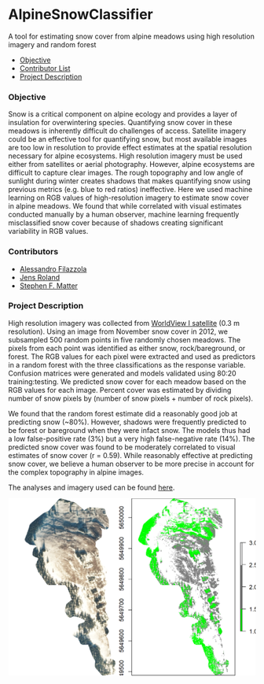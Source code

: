 # AlpineSnowClassifier
A tool for estimating snow cover from alpine meadows using high resolution imagery and random forest

* [Objective](#Objective)
* [Contributor List](#Contributors)
* [Project Description](#Project-Description)

### Objective
Snow is a critical component on alpine ecology and provides a layer of insulation for overwintering species. Quantifying snow cover in these meadows is inherently difficult do challenges of access. Satellite imagery could be an effective tool for quantifying snow, but most available images are too low in resolution to provide effect estimates at the spatial resolution necessary for alpine ecosystems. High resolution imagery must be used either from satellites or aerial photography. However, alpine ecosystems are difficult to capture clear images. The rough topography and low angle of sunlight during winter creates shadows that makes quantifying snow using previous metrics (e.g. blue to red ratios) ineffective. Here we used machine learning on RGB values of high-resolution imagery to estimate snow cover in alpine meadows. We found that while correlated with visual estimates conducted manually by a human observer, machine learning frequently misclassified snow cover because of shadows creating significant variability in RGB values. 


### Contributors
- [Alessandro Filazzola](https://www.filazzola.info/)
- [Jens Roland](https://apps.ualberta.ca/directory/person/jroland)
- [Stephen F. Matter](https://researchdirectory.uc.edu/p/mattersf)

### Project Description

High resolution imagery was collected from [WorldView I satellite](https://earthdata.nasa.gov/worldview) (0.3 m resolution). Using an image from November snow cover in 2012, we subsampled 500 random points in five randomly chosen meadows. The pixels from each point was identified as either snow, rock/bareground, or forest. The RGB values for each pixel were extracted and used as predictors in a random forest with the three classifications as the response variable.  Confusion matrices were generated and models validated using 80:20 training:testing. We predicted snow cover for each meadow based on the RGB values for each image. Percent cover was estimated by dividing number of snow pixels by (number of snow pixels + number of rock pixels).

We found that the random forest estimate did a reasonably good job at predicting snow (~80%). However, shadows were frequently predicted to be forest or bareground when they were infact snow. The models thus had a low false-positive rate (3%) but a very high false-negative rate (14%). The predicted snow cover was found to be moderately correlated to visual estimates of snow cover (r = 0.59). While reasonably effective at predicting snow cover, we believe a human observer to be more precise in account for the complex topography in alpine images.

The analyses and imagery used can be found [here](https://afilazzola.github.io/AlpineSnowClassifier/index.html).


![](./ClassifiedMeadow.png)
